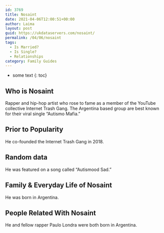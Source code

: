 ```yaml
---
id: 3769
title: Nosaint
date: 2021-04-06T12:00:51+00:00
author: Laima
layout: post
guid: https://ukdataservers.com/nosaint/
permalink: /04/06/nosaint
tags:
  - Is Married?
  - Is Single?
  - Relationships
category: Family Guides
---
```


* some text
{: toc}


## Who is Nosaint
                  
                  
                  
Rapper and hip-hop artist who rose to fame as a member of the YouTube collective Internet Trash Gang. The Argentina based group are best known for their viral single &#8220;Autismo Mafia.&#8221;
                  
              
            
              
            
                
                
                
## Prior to Popularity
                  
                  
                  
He co-founded the Internet Trash Gang in 2018.
                  
              
            
              
            
                
                
                
## Random data
                  
                  
                  
He was featured on a song called &#8220;Autismood Sad.&#8221;
                  
              
            
              
            
                
                
                
## Family & Everyday Life of Nosaint
                  
                  
                  
He was born in Argentina. 
                  
              
            
              
            
                
                
                
## People Related With Nosaint
                  
                  
                  
He and fellow rapper Paulo Londra were both born in Argentina. 
                  
              
            
              
            
                
              
            
              
              
            
            
              
            
          
          
          